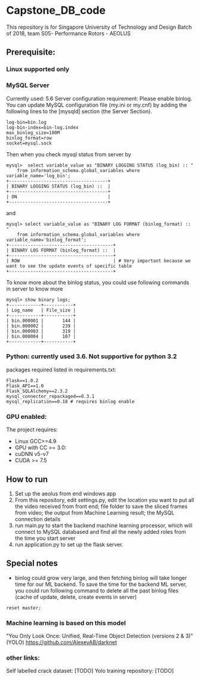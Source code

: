 # Capstone_DB_code
This repository is for Singapore University of Technology and Design Batch of 2018, team S05- Performance Rotors - AEOLUS

## Prerequisite:
### Linux supported only

### MySQL Server
Currently used: 5.6
Server configuration requirement:
Please enable binlog. 
You can update MySQL configuration file (my.ini or my.cnf)  by adding the following lines to the [mysqld] section (the Server Section).
```
log-bin=bin.log
log-bin-index=bin-log.index
max_binlog_size=100M
binlog_format=row
socket=mysql.sock
```

Then when you check mysql status from server by 
```
mysql>  select variable_value as "BINARY LOGGING STATUS (log_bin) :: " 
    from information_schema.global_variables where variable_name='log_bin';
+-------------------------------------+
| BINARY LOGGING STATUS (log_bin) ::  |
+-------------------------------------+
| ON                                  |
+-------------------------------------+
```
and 
```
mysql> select variable_value as "BINARY LOG FORMAT (binlog_format) :: " 
    from information_schema.global_variables where variable_name='binlog_format';
+---------------------------------------+
| BINARY LOG FORMAT (binlog_format) ::  |
+---------------------------------------+
| ROW                                   | # Very important because we want to see the update events of specific table
+---------------------------------------+
```
To know more about the binlog status, you could use following commands in server to know more 
```
mysql> show binary logs;
+------------+-----------+
| Log_name   | File_size |
+------------+-----------+
| bin.000001 |       144 |
| bin.000002 |       239 |
| bin.000003 |       319 |
| bin.000004 |       107 |
+------------+-----------+
```


### Python: currently used 3.6. Not supportive for python 3.2
packages required listed in requirements.txt:
```
Flask==1.0.2
Flask_API==1.0
Flask_SQLAlchemy==2.3.2
mysql_connector_repackaged==0.3.1
mysql_replication==0.18 # requires binlog enable
```

### GPU enabled:
The project requires:
* Linux GCC>=4.9
* GPU with CC >= 3.0:
* cuDNN v5-v7
* CUDA >= 7.5

## How to run
1. Set up the aeolus from end windows app
2. From this repository, edit settings.py, edit the location you want to put all the video received from front end; 
  file folder to save the sliced frames from video;
  the output from Machine Learning result;
  the MySQL connection details
3. run main.py to start the backend machine learning processor, which will connect to MySQL databased and find all the newly added roles from the time you start server
4. run application.py to set up the flask server.

## Special notes
* binlog could grow very large, and then fetching binlog will take longer time for our ML backend. To save the time for the backend ML server, you could run following command to delete all the past binlog files (cache of update, delete, create events in server)
```
reset master;
```

### Machine learning is based on this model
"You Only Look Once: Unified, Real-Time Object Detection (versions 2 & 3)" (YOLO)
https://github.com/AlexeyAB/darknet

### other links:
Self labelled crack dataset: [TODO]
Yolo training repository: [TODO]
